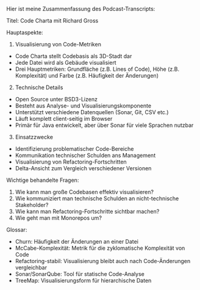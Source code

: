 Hier ist meine Zusammenfassung des Podcast-Transcripts:

Titel: Code Charta mit Richard Gross

Hauptaspekte:

1. Visualisierung von Code-Metriken
- Code Charta stellt Codebasis als 3D-Stadt dar
- Jede Datei wird als Gebäude visualisiert
- Drei Hauptmetriken: Grundfläche (z.B. Lines of Code), Höhe (z.B. Komplexität) und Farbe (z.B. Häufigkeit der Änderungen)

2. Technische Details
- Open Source unter BSD3-Lizenz
- Besteht aus Analyse- und Visualisierungskomponente 
- Unterstützt verschiedene Datenquellen (Sonar, Git, CSV etc.)
- Läuft komplett client-seitig im Browser
- Primär für Java entwickelt, aber über Sonar für viele Sprachen nutzbar

3. Einsatzzwecke
- Identifizierung problematischer Code-Bereiche
- Kommunikation technischer Schulden ans Management
- Visualisierung von Refactoring-Fortschritten
- Delta-Ansicht zum Vergleich verschiedener Versionen

Wichtige behandelte Fragen:

1. Wie kann man große Codebasen effektiv visualisieren?
2. Wie kommuniziert man technische Schulden an nicht-technische Stakeholder?
3. Wie kann man Refactoring-Fortschritte sichtbar machen?
4. Wie geht man mit Monorepos um?

Glossar:

- Churn: Häufigkeit der Änderungen an einer Datei
- McCabe-Komplexität: Metrik für die zyklomatische Komplexität von Code
- Refactoring-stabil: Visualisierung bleibt auch nach Code-Änderungen vergleichbar
- Sonar/SonarQube: Tool für statische Code-Analyse
- TreeMap: Visualisierungsform für hierarchische Daten